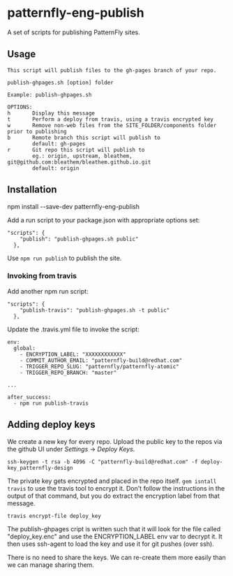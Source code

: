 # patternfly-eng-publish
A set of scripts for publishing PatternFly sites.

## Usage

```
This script will publish files to the gh-pages branch of your repo.

publish-ghpages.sh [option] folder

Example: publish-ghpages.sh

OPTIONS:
h       Display this message
t       Perform a deploy from travis, using a travis encrypted key
w       Remove non-web files from the SITE_FOLDER/components folder prior to publishing
b       Remote branch this script will publish to
        default: gh-pages
r       Git repo this script will publish to
        eg.: origin, upstream, bleathem, git@github.com:bleathem/bleathem.github.io.git
        default: origin
```

## Installation
npm install --save-dev patternfly-eng-publish

Add a run script to your package.json with appropriate options set:

```
"scripts": {
    "publish": "publish-ghpages.sh public"
  },
```

Use `npm run publish` to publish the site.

### Invoking from travis
Add another npm run script:

```
"scripts": {
    "publish-travis": "publish-ghpages.sh -t public"
  },
```

Update the .travis.yml file to invoke the script:

```
env:
  global:
    - ENCRYPTION_LABEL: "XXXXXXXXXXXX"
    - COMMIT_AUTHOR_EMAIL: "patternfly-build@redhat.com"
    - TRIGGER_REPO_SLUG: "patternfly/patternfly-atomic"
    - TRIGGER_REPO_BRANCH: "master"

...

after_success:
  - npm run publish-travis
```

## Adding deploy keys

We create a new key for every repo. Upload the public key to the repos via the github UI under _Settings_ -> _Deploy Keys_.

```ssh-keygen -t rsa -b 4096 -C "patternfly-build@redhat.com" -f deploy-key_patternfly-design```

The private key gets encrypted and placed in the repo itself.  `gem isntall travis` to use the travis tool to encrypt it.  Don't follow the instructions in the output of that command, but you do extract the encryption label from that message.

```travis encrypt-file deploy_key```

The publish-ghpages cript is written such that it will look for the file called "deploy_key.enc" and use the ENCRYPTION_LABEL env var to decrypt it.  It then uses ssh-agent to load the key and use it for git pushes (over ssh).

There is no need to share the keys.  We can re-create them more easily than we can manage sharing them.
